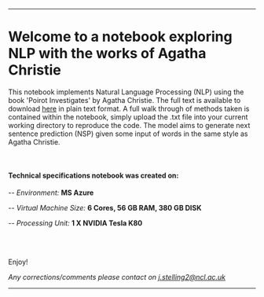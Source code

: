 ___
# Welcome to a notebook exploring NLP with the works of Agatha Christie


This notebook implements Natural Language Processing (NLP) using the book 'Poirot Investigates' by Agatha Christie. The full text is available to download [here](https://www.gutenberg.org/files/61262/61262-0.txt) in plain text format. A full walk through of methods taken is contained within the notebook, simply upload the .txt file into your current working directory to reproduce the code. The model aims to generate next sentence prediction (NSP) given some input of words in the same style as Agatha Christie.

<br/>

#### Technical specifications notebook was created on:


-- *Environment:*  **MS Azure**

-- *Virtual Machine Size:*  **6 Cores, 56 GB RAM, 380 GB DISK**

-- *Processing Unit:*  **1 X NVIDIA Tesla K80**

<br/><br/> 

Enjoy!

*Any corrections/comments please contact on j.stelling2@ncl.ac.uk*
___
